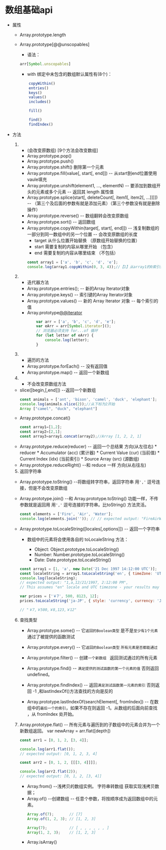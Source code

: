 # 数组基础api

* 属性
    * Array.prototype.length

    * Array.prototype[@@unscopables]
        * 语法：
        ```js
        arr[Symbol.unscopables]
        ```
        * with 绑定中未包含的数组默认属性有(8个)：
        ```js
            copyWithin()
            entries()
            keys()
            values()
            includes()

            fill()

            find()
            findIndex()      
        ```

* 方法 
    1. * (会改变原数组) [9个方法会改变数组]
        * Array.prototype.pop()
        * Array.prototype.push()
        * Array.prototype.shift() 删除第一个元素
        * Array.prototype.fill(value[, start[, end]])  -- 从start到end位置使用vaule填充
        * Array.prototype.unshift(element1, ..., elementN)  -- 要添加到数组开头的元素或多个元素 -- 返回其 length 属性值
        * Array.prototype.splice(start[, deleteCount[, item1[, item2[, ...]]]]) -- （第三个及后面的参数有就是添加元素）（第三个参数没有就是删除操作）
        * Array.prototype.reverse() -- 数组翻转会改变原数组
        * Array.prototype.sort() -- 返回数组
        * Array.prototype.copyWithin(target[, start[, end]]) -- 浅复制数组的一部分到同一数组中的另一个位置 -- 会改变原数组的长度
            * target 从什么位置开始替换 （原数组开始替换的位置）
            * start 需要复制的内容从哪里开始 （包含）
            * end 需要复制的内容从哪里结束 （不包括）
            ```js
            const array1 = ['a', 'b', 'c', 'd', 'e'];
            console.log(array1.copyWithin(0, 3, 4));//【1】从array1的0索引位置开始 -- 【2】3, 4 要复制的内容 3开始 就是字母 d -- 【3】 索引0为字母a位置替换成了字母d 返回结果为 ['d','b', 'c', 'd', 'e']
            ```

    2. * 迭代器方法
        * Array.prototype.entries(); -- 新的Array Iterator对象
        * Array.prototype.keys() -- 索引键的Array Iterator对象
        * Array.prototype.values() -- 新的 Array Iterator 对象 -- 每个索引的值
        * Array.prototype[@@iterator]()
            ```js
                var arr = ['a', 'b', 'c', 'd', 'e'];
                var eArr = arr[Symbol.iterator]();
                // 浏览器必须支持 for...of 循环
                for (let letter of eArr) {
                    console.log(letter);
                }
            ```


    3. * 遍历的方法
        * Array.prototype.forEach() -- 没有返回值
        * Array.prototype.map() -- 返回一个新数组


    4. * 不会改变原数组方法

     * slice([begin,[,end]])  --返回一个新数组
        ```js
        const animals = ['ant', 'bison', 'camel', 'duck', 'elephant'];
        console.log(animals.slice(2));//从下标为2开始
        Array ["camel", "duck", "elephant"]
        ```
     * Array.prototype.concat()
        ```js
        const array1=[1,2];
        const array2=[2,1];
        const array3=array1.concat(array2);//Array [1, 2, 2, 1]
        ```
     * Array.prototype.reduce(reducer) -- 返回一个总结果  方向(从左往右)
            * reducer 
                * Accumulator (acc) (累计器)
                * Current Value (cur) (当前值)
                * Current Index (idx) (当前索引)
                * Source Array (src) (源数组)
     * Array.prototype.reduceRight() --和 reduce 一样 方向(从右往左)

    5. 返回字符串
     * Array.prototype.toString() --将数组转字符串，返回字符串 用`','` 逗号连接，但是不会改变原数组
     * Array.prototype.join()  --和  Array.prototype.toString() 功能一样，不传参数就是返回用 用`','` 逗号连接的字符串。比toString() 方法灵活。

        ```js
        const elements = ['Fire', 'Air', 'Water'];
        console.log(elements.join('')); // // expected output: "FireAirWater"
        ```
    * Array.prototype.toLocaleString([locales[,options]]) -- 返回一个字符串
        * 数组中的元素将会使用各自的 toLocaleString 方法：

            * Object: Object.prototype.toLocaleString()
            * Number: Number.prototype.toLocaleString()
            * Date: Date.prototype.toLocaleString()

        ```js
        const array1 = [1, 'a', new Date('21 Dec 1997 14:12:00 UTC')];
        const localeString = array1.toLocaleString('en', { timeZone: 'UTC' });
        console.log(localeString);
        // expected output: "1,a,12/21/1997, 2:12:00 PM",
        // This assumes "en" locale and UTC timezone - your results may vary

        var prices = ['￥7', 500, 8123, 12];
        prices.toLocaleString('ja-JP', { style: 'currency', currency: 'JPY' });

        // "￥7,￥500,￥8,123,￥12"
        ```

    6. 查找类型
        * Array.prototype.some()  -- 它`返回的Boolean类型` 是不是`至少有1个元素`通过了被提供的函数测试
        * Array.prototype.every() -- 它`返回的Boolean类型` `所有元素是否都能通过`

        * Array.prototype.filter() -- 创建`一个新数组 ` 返回测试通过的所有元素
        * Array.prototype.find() -- `满足提供的测试函数的第一个元素的值` 否则返回 undefined。 
        * Array.prototype.findIndex() -- 返回`满足测试函数第一元素的索引` 否则返回 -1 ,和lastIndexOf()方法查找的方向是反的
        * Array.prototype.lastIndexOf(searchElement[, fromIndex]) -- 在数组中的`最后一个的索引`，如果不存在则返回 -1。从数组的后面向前查找 ，从 fromIndex 处开始。


    7. Array.prototype.flat() -- 所有元素与遍历到的子数组中的元素合并为一个新数组返回。 var newArray = arr.flat([depth])

        ```js
        const arr1 = [0, 1, 2, [3, 4]];

        console.log(arr1.flat());
        // expected output: [0, 1, 2, 3, 4]

        const arr2 = [0, 1, 2, [[[3, 4]]]];

        console.log(arr2.flat(2));
        // expected output: [0, 1, 2, [3, 4]]

        ```
        *  Array.from() --浅拷贝的数组实例。  字符串转数组  获取实现浅拷贝数据；
        *  Array.of() --创建数组  -- 任意个参数，将按顺序成为返回数组中的元素。
            ```js
            Array.of(7);       // [7]
            Array.of(1, 2, 3); // [1, 2, 3]

            Array(7);          // [ , , , , , , ]
            Array(1, 2, 3);    // [1, 2, 3]
            ```
        * Array.isArray()
